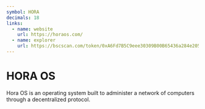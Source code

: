 ```yaml
---
symbol: HORA
decimals: 18
links:
  - name: website
    url: https://horaos.com/
  - name: explorer
    url: https://bscscan.com/token/0xA6Fd7B5C9eee30309B00B65436a284e2053251e5
---
```


# HORA OS

Hora OS is an operating system built to administer a network of computers through a decentralized protocol.

